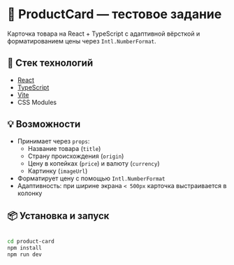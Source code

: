 # 🛒 ProductCard — тестовое задание

Карточка товара на React + TypeScript с адаптивной вёрсткой и форматированием
цены через `Intl.NumberFormat`.

## 🔧 Стек технологий

- [React](https://reactjs.org/)
- [TypeScript](https://www.typescriptlang.org/)
- [Vite](https://vitejs.dev/)
- CSS Modules

## 💡 Возможности

- Принимает через `props`:
  - Название товара (`title`)
  - Страну происхождения (`origin`)
  - Цену в копейках (`price`) и валюту (`currency`)
  - Картинку (`imageUrl`)
- Форматирует цену с помощью `Intl.NumberFormat`
- Адаптивность: при ширине экрана `< 500px` карточка выстраивается в колонку

## 📦 Установка и запуск

```bash

cd product-card
npm install
npm run dev
```
